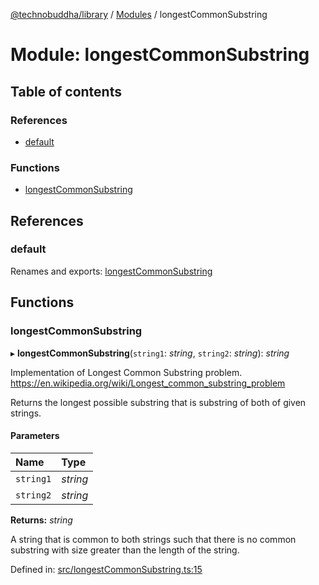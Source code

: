 [@technobuddha/library](../..) / [Modules](../Modules.md) / longestCommonSubstring

# Module: longestCommonSubstring

## Table of contents

### References

- [default](longestcommonsubstring.md#default)

### Functions

- [longestCommonSubstring](longestcommonsubstring.md#longestcommonsubstring)

## References

### default

Renames and exports: [longestCommonSubstring](longestcommonsubstring.md#longestcommonsubstring)

## Functions

### longestCommonSubstring

▸ **longestCommonSubstring**(`string1`: *string*, `string2`: *string*): *string*

Implementation of Longest Common Substring problem.
https://en.wikipedia.org/wiki/Longest_common_substring_problem

Returns the longest possible substring that is substring of both of given strings.

#### Parameters

| Name | Type |
| :------ | :------ |
| `string1` | *string* |
| `string2` | *string* |

**Returns:** *string*

A string that is common to both strings such that there is no
common substring with size greater than the length of the string.

Defined in: [src/longestCommonSubstring.ts:15](../src/longestCommonSubstring.ts#L15)
